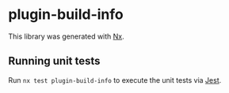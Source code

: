 # plugin-build-info

This library was generated with [Nx](https://nx.dev).

## Running unit tests

Run `nx test plugin-build-info` to execute the unit tests via [Jest](https://jestjs.io).
